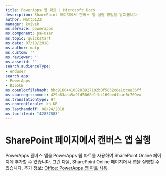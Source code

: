 ```yaml
---
title: PowerApps 웹 파트 | Microsoft Docs
description: SharePoint 페이지에서 캔버스 앱 실행 방법을 알아봅니다.
author: Mattp123
manager: kvivek
ms.service: powerapps
ms.component: pa-user
ms.topic: quickstart
ms.date: 07/18/2018
ms.author: matp
ms.custom: ''
ms.reviewer: ''
ms.assetid: ''
search.audienceType:
- enduser
search.app:
- PowerApps
- D365CE
ms.openlocfilehash: bbc916044108203927102b0f5852c8e1dcee36ff
ms.sourcegitcommit: 429b83aaa5a91d5868e1fbc169bed1bac0c709ea
ms.translationtype: HT
ms.contentlocale: ko-KR
ms.lasthandoff: 08/24/2018
ms.locfileid: "42857883"
---
```

# <a name="run-a-canvas-app-from-a-sharepoint-page"></a>SharePoint 페이지에서 캔버스 앱 실행

PowerApps 캔버스 앱을 PowerApps 웹 파트를 사용하여 SharePoint Online 페이지에 추가할 수 있습니다. 그런 다음, SharePoint Online 페이지에서 앱을 실행할 수 있습니다. 추가 정보: [Office: PowerApps 웹 파트 사용](https://support.office.com/article/use-the-powerapps-web-part-6285f05e-e441-408a-99d7-aa688195cd1c?ui=en-US&rs=en-US&ad=US)
